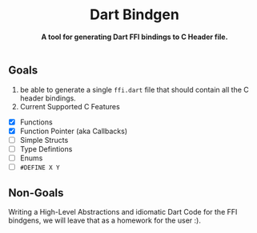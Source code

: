 <h1 align="center">Dart Bindgen</h1>
<div align="center">
  <strong>
        A tool for generating Dart FFI bindings to C Header file.
  </strong>

</div>

<br />

## Goals

1. be able to generate a single `ffi.dart` file that should contain all the C header bindings.
2. Current Supported C Features

- [x] Functions
- [x] Function Pointer (aka Callbacks)
- [ ] Simple Structs
- [ ] Type Defintions
- [ ] Enums
- [ ] `#DEFINE X Y`

## Non-Goals

Writing a High-Level Abstractions and idiomatic Dart Code for the FFI bindgens, we will leave that as a homework for the user :).
